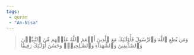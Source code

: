 ```yaml
---
tags: 
 - quran 
 - "An-Nisa"
---
```


> وَمَن يُطِعِ ٱللَّهَ وَٱلرَّسُولَ فَأُوْلَـٰٓئِكَ مَعَ ٱلَّذِينَ أَنۡعَمَ ٱللَّهُ عَلَيۡهِم مِّنَ ٱلنَّبِيِّـۧنَ وَٱلصِّدِّيقِينَ وَٱلشُّهَدَآءِ وَٱلصَّـٰلِحِينَۚ وَحَسُنَ أُوْلَـٰٓئِكَ رَفِيقٗا
